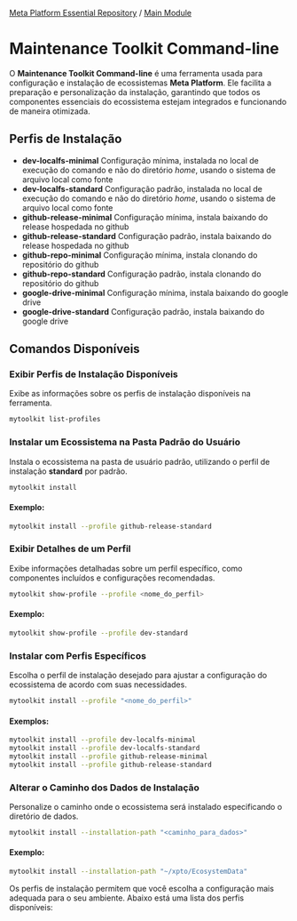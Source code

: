 [Meta Platform Essential Repository](../../../README.md) / [Main Module](../../README.md)

# Maintenance Toolkit Command-line

O **Maintenance Toolkit Command-line** é uma ferramenta usada para configuração e instalação de ecossistemas **Meta Platform**. Ele facilita a preparação e personalização da instalação, garantindo que todos os componentes essenciais do ecossistema estejam integrados e funcionando de maneira otimizada.

## Perfis de Instalação

- **dev-localfs-minimal** Configuração mínima, instalada no local de execução do comando e não do diretório *home*, usando o sistema de arquivo local como fonte
- **dev-localfs-standard** Configuração padrão, instalada no local de execução do comando e não do diretório *home*, usando o sistema de arquivo local como fonte
- **github-release-minimal** Configuração mínima, instala baixando do release hospedada no github
- **github-release-standard** Configuração padrão, instala baixando do release hospedada no github
- **github-repo-minimal** Configuração mínima, instala clonando do repositório do github
- **github-repo-standard** Configuração padrão, instala clonando do repositório do github
- **google-drive-minimal** Configuração mínima, instala baixando do google drive
- **google-drive-standard** Configuração padrão, instala baixando do google drive

## Comandos Disponíveis
### Exibir Perfis de Instalação Disponíveis
Exibe as informações sobre os perfis de instalação disponíveis na ferramenta.

```bash
mytoolkit list-profiles
```

### Instalar um Ecossistema na Pasta Padrão do Usuário
Instala o ecossistema na pasta de usuário padrão, utilizando o perfil de instalação **standard** por padrão.

```bash
mytoolkit install
```

#### Exemplo:
```bash
mytoolkit install --profile github-release-standard
```

### Exibir Detalhes de um Perfil
Exibe informações detalhadas sobre um perfil específico, como componentes incluídos e configurações recomendadas.

```bash
mytoolkit show-profile --profile <nome_do_perfil>
```

#### Exemplo:
```bash
mytoolkit show-profile --profile dev-standard
```

### Instalar com Perfis Específicos
Escolha o perfil de instalação desejado para ajustar a configuração do ecossistema de acordo com suas necessidades.

```bash
mytoolkit install --profile "<nome_do_perfil>"
```

#### Exemplos:
```bash
mytoolkit install --profile dev-localfs-minimal
mytoolkit install --profile dev-localfs-standard
mytoolkit install --profile github-release-minimal
mytoolkit install --profile github-release-standard
```

### Alterar o Caminho dos Dados de Instalação
Personalize o caminho onde o ecossistema será instalado especificando o diretório de dados.

```bash
mytoolkit install --installation-path "<caminho_para_dados>"
```

#### Exemplo:
```bash
mytoolkit install --installation-path "~/xpto/EcosystemData"
```

Os perfis de instalação permitem que você escolha a configuração mais adequada para o seu ambiente. Abaixo está uma lista dos perfis disponíveis:


